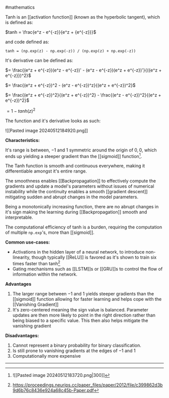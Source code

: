#mathematics 

Tanh is an [[activation function]] (known as the hyperbolic tangent), which is defined as:

$tanh = \frac{e^z - e^{-z}}{e^z + {e^{-z}}}$

and code defined as:

```
tanh = (np.exp(z) - np.exp(-z)) / (np.exp(z) + np.exp(-z))
```

It's derivative can be defined as:

$= \frac{(e^z + e^{-z})(e^z - e^{-z})' - (e^z - e^{-z})(e^z + e^{-z})'}{({e^z + e^{-z}})^2}$

$= \frac{(e^z + e^{-z})^2 - (e^z - e^{-z})^z}{(e^z + e^{-z})^2}$

$= \frac{(e^z + e^{-z})^2}{(e^z + e^{-z})^2} - \frac{(e^z - e^{-z})^2}{(e^z + e^{-z})^2}$

$= 1 - tanh(z)^2$

The function and it's derivative looks as such:

![[Pasted image 20240512184920.png]]

**Characteristics:**

It's range is between, $-1$ and $1$ symmetric around the origin of $0,0$, which ends up yielding a steeper gradient than the [[sigmoid]] function[^2].

The Tanh function is smooth and continuous everywhere, making it differentiable amongst it's entire range.

The smoothness enables [[Backpropagation]] to effectively compute the gradients and update a model's parameters without issues of numerical instability while the continuity enables a smooth [[gradient descent]] mitigating sudden and abrupt changes in the model parameters.

Being a monotonically increasing function, there are no abrupt changes in it's sign making the learning during [[Backpropagation]] smooth and interpretable.

The computational efficiency of tanh is a burden, requiring the computation of multiple 
 `np.exp`'s, more than [[sigmoid]]. 

**Common use-cases:**

- Activations in the hidden layer of a neural network, to introduce non-linearity, though typically [[ReLU]] is favored as it's shown to train six times faster than tanh[^1]
- Gating mechanisms such as [[LSTM]]s or [[GRU]]s to control the flow of information within the network.

**Advantages**

1. The larger range between $-1$ and $1$ yields steeper gradients than the [[sigmoid]] function allowing for faster learning and helps cope with the [[Vanishing Gradient]]
2. It's zero-centered meaning the sign value is balanced. Parameter updates are then more likely to point in the right direction rather than being biased to a specific value. This then also helps mitigate the vanishing gradient

**Disadvantages:**

1. Cannot represent a binary probability for binary classification.
2. Is still prone to vanishing gradients at the edges of $-1$ and $1$
3. Computationally more expensive

---

[^1]: https://proceedings.neurips.cc/paper_files/paper/2012/file/c399862d3b9d6b76c8436e924a68c45b-Paper.pdf

[^2]: ![[Pasted image 20240512183720.png|300]]